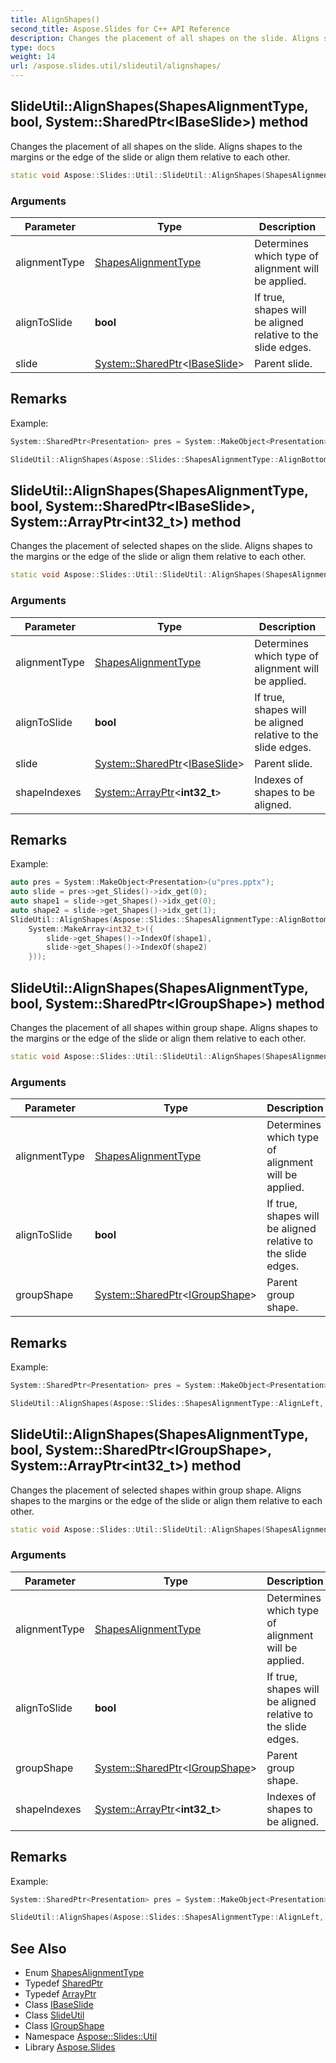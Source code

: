 ```yaml
---
title: AlignShapes()
second_title: Aspose.Slides for C++ API Reference
description: Changes the placement of all shapes on the slide. Aligns shapes to the margins or the edge of the slide or align them relative to each other.
type: docs
weight: 14
url: /aspose.slides.util/slideutil/alignshapes/
---
```

## SlideUtil::AlignShapes(ShapesAlignmentType, bool, System::SharedPtr\<IBaseSlide\>) method


Changes the placement of all shapes on the slide. Aligns shapes to the margins or the edge of the slide or align them relative to each other.

```cpp
static void Aspose::Slides::Util::SlideUtil::AlignShapes(ShapesAlignmentType alignmentType, bool alignToSlide, System::SharedPtr<IBaseSlide> slide)
```


### Arguments

| Parameter | Type | Description |
| --- | --- | --- |
| alignmentType | [ShapesAlignmentType](../../../aspose.slides/shapesalignmenttype/) | Determines which type of alignment will be applied. |
| alignToSlide | **bool** | If true, shapes will be aligned relative to the slide edges. |
| slide | [System::SharedPtr](../../../system/sharedptr/)\<[IBaseSlide](../../../aspose.slides/ibaseslide/)\> | Parent slide. |
## Remarks



Example: 
```cpp
System::SharedPtr<Presentation> pres = System::MakeObject<Presentation>(u"pres.pptx");

SlideUtil::AlignShapes(Aspose::Slides::ShapesAlignmentType::AlignBottom, true, pres->get_Slides()->idx_get(0));
```

## SlideUtil::AlignShapes(ShapesAlignmentType, bool, System::SharedPtr\<IBaseSlide\>, System::ArrayPtr\<int32_t\>) method


Changes the placement of selected shapes on the slide. Aligns shapes to the margins or the edge of the slide or align them relative to each other.

```cpp
static void Aspose::Slides::Util::SlideUtil::AlignShapes(ShapesAlignmentType alignmentType, bool alignToSlide, System::SharedPtr<IBaseSlide> slide, System::ArrayPtr<int32_t> shapeIndexes)
```


### Arguments

| Parameter | Type | Description |
| --- | --- | --- |
| alignmentType | [ShapesAlignmentType](../../../aspose.slides/shapesalignmenttype/) | Determines which type of alignment will be applied. |
| alignToSlide | **bool** | If true, shapes will be aligned relative to the slide edges. |
| slide | [System::SharedPtr](../../../system/sharedptr/)\<[IBaseSlide](../../../aspose.slides/ibaseslide/)\> | Parent slide. |
| shapeIndexes | [System::ArrayPtr](../../../system/arrayptr/)\<**int32_t**\> | Indexes of shapes to be aligned. |
## Remarks



Example: 
```cpp
auto pres = System::MakeObject<Presentation>(u"pres.pptx");
auto slide = pres->get_Slides()->idx_get(0);
auto shape1 = slide->get_Shapes()->idx_get(0);
auto shape2 = slide->get_Shapes()->idx_get(1);
SlideUtil::AlignShapes(Aspose::Slides::ShapesAlignmentType::AlignBottom, false, pres->get_Slides()->idx_get(0),
    System::MakeArray<int32_t>({
        slide->get_Shapes()->IndexOf(shape1),
        slide->get_Shapes()->IndexOf(shape2)
    }));
```

## SlideUtil::AlignShapes(ShapesAlignmentType, bool, System::SharedPtr\<IGroupShape\>) method


Changes the placement of all shapes within group shape. Aligns shapes to the margins or the edge of the slide or align them relative to each other.

```cpp
static void Aspose::Slides::Util::SlideUtil::AlignShapes(ShapesAlignmentType alignmentType, bool alignToSlide, System::SharedPtr<IGroupShape> groupShape)
```


### Arguments

| Parameter | Type | Description |
| --- | --- | --- |
| alignmentType | [ShapesAlignmentType](../../../aspose.slides/shapesalignmenttype/) | Determines which type of alignment will be applied. |
| alignToSlide | **bool** | If true, shapes will be aligned relative to the slide edges. |
| groupShape | [System::SharedPtr](../../../system/sharedptr/)\<[IGroupShape](../../../aspose.slides/igroupshape/)\> | Parent group shape. |
## Remarks



Example: 
```cpp
System::SharedPtr<Presentation> pres = System::MakeObject<Presentation>(u"pres.pptx");

SlideUtil::AlignShapes(Aspose::Slides::ShapesAlignmentType::AlignLeft, false, System::ExplicitCast<Aspose::Slides::GroupShape>(pres->get_Slides()->idx_get(0)->get_Shapes()));
```

## SlideUtil::AlignShapes(ShapesAlignmentType, bool, System::SharedPtr\<IGroupShape\>, System::ArrayPtr\<int32_t\>) method


Changes the placement of selected shapes within group shape. Aligns shapes to the margins or the edge of the slide or align them relative to each other.

```cpp
static void Aspose::Slides::Util::SlideUtil::AlignShapes(ShapesAlignmentType alignmentType, bool alignToSlide, System::SharedPtr<IGroupShape> groupShape, System::ArrayPtr<int32_t> shapeIndexes)
```


### Arguments

| Parameter | Type | Description |
| --- | --- | --- |
| alignmentType | [ShapesAlignmentType](../../../aspose.slides/shapesalignmenttype/) | Determines which type of alignment will be applied. |
| alignToSlide | **bool** | If true, shapes will be aligned relative to the slide edges. |
| groupShape | [System::SharedPtr](../../../system/sharedptr/)\<[IGroupShape](../../../aspose.slides/igroupshape/)\> | Parent group shape. |
| shapeIndexes | [System::ArrayPtr](../../../system/arrayptr/)\<**int32_t**\> | Indexes of shapes to be aligned. |
## Remarks



Example: 
```cpp
System::SharedPtr<Presentation> pres = System::MakeObject<Presentation>(u"pres.pptx");

SlideUtil::AlignShapes(Aspose::Slides::ShapesAlignmentType::AlignLeft, false, System::ExplicitCast<Aspose::Slides::GroupShape>(pres->get_Slides()->idx_get(0)->get_Shapes()->idx_get(0)), System::MakeArray<int32_t>({0, 2}));
```

## See Also

* Enum [ShapesAlignmentType](../../../aspose.slides/shapesalignmenttype/)
* Typedef [SharedPtr](../../../system/sharedptr/)
* Typedef [ArrayPtr](../../../system/arrayptr/)
* Class [IBaseSlide](../../../aspose.slides/ibaseslide/)
* Class [SlideUtil](../)
* Class [IGroupShape](../../../aspose.slides/igroupshape/)
* Namespace [Aspose::Slides::Util](../../)
* Library [Aspose.Slides](../../../)